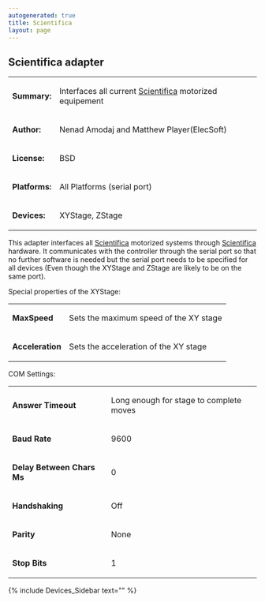 ```yaml
---
autogenerated: true
title: Scientifica
layout: page
---
```


## Scientifica adapter

<table>
<tr>
<td markdown="1">

**Summary:**

</td>
<td markdown="1">

Interfaces all current [Scientifica](http://www.scientifica.uk.com/)
motorized equipement

</td>
</tr>
<tr>
<td markdown="1">

**Author:**

</td>
<td markdown="1">

Nenad Amodaj and Matthew Player(ElecSoft)

</td>
</tr>
<tr>
<td markdown="1">

**License:**

</td>
<td markdown="1">

BSD

</td>
</tr>
<tr>
<td markdown="1">

**Platforms:**

</td>
<td markdown="1">

All Platforms (serial port)

</td>
</tr>
<tr>
<td markdown="1">

**Devices:**

</td>
<td markdown="1">

XYStage, ZStage

</td>
</tr>
</table>

This adapter interfaces all
[Scientifica](http://www.scientifica.uk.com/) motorized systems through
[Scientifica](http://www.scientifica.uk.com/) hardware. It communicates
with the controller through the serial port so that no further software
is needed but the serial port needs to be specified for all devices
(Even though the XYStage and ZStage are likely to be on the same port).

Special properties of the XYStage:  

<table valign='left'>
<tr>
<td markdown="1">

**MaxSpeed**

</td>
<td markdown="1">

Sets the maximum speed of the XY stage

</td>
</tr>
<tr>
<td markdown="1">

**Acceleration**

</td>
<td markdown="1">

Sets the acceleration of the XY stage

</td>
</tr>
</table>

COM Settings:  

<table valign='left'>
<tr>
<td markdown="1">

**Answer Timeout**

</td>
<td markdown="1">

Long enough for stage to complete moves

</td>
</tr>
<tr>
<td markdown="1">

**Baud Rate**

</td>
<td markdown="1">

9600

</td>
</tr>
<tr>
<td markdown="1">

**Delay Between Chars Ms**

</td>
<td markdown="1">

0

</td>
</tr>
<tr>
<td markdown="1">

**Handshaking**

</td>
<td markdown="1">

Off

</td>
</tr>
<tr>
<td markdown="1">

**Parity**

</td>
<td markdown="1">

None

</td>
</tr>
<tr>
<td markdown="1">

**Stop Bits**

</td>
<td markdown="1">

1

</td>
</tr>
</table>

{% include Devices_Sidebar text="" %}
